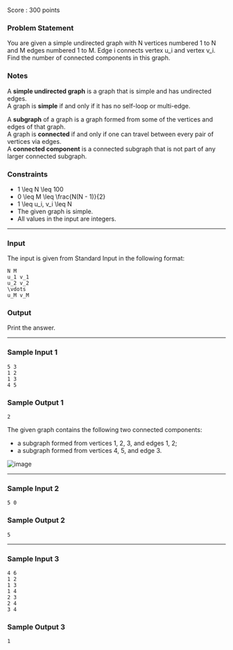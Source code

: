 Score : 300 points

### Problem Statement

You are given a simple undirected graph with N vertices numbered 1 to N and M edges numbered 1 to M. Edge i connects vertex u\_i and vertex v\_i.  
Find the number of connected components in this graph.

### Notes

A **simple undirected graph** is a graph that is simple and has undirected edges.  
A graph is **simple** if and only if it has no self-loop or multi-edge.

A **subgraph** of a graph is a graph formed from some of the vertices and edges of that graph.  
A graph is **connected** if and only if one can travel between every pair of vertices via edges.  
A **connected component** is a connected subgraph that is not part of any larger connected subgraph.

### Constraints

* 1 \leq N \leq 100
* 0 \leq M \leq \frac{N(N - 1)}{2}
* 1 \leq u\_i, v\_i \leq N
* The given graph is simple.
* All values in the input are integers.

---

### Input

The input is given from Standard Input in the following format:

```
N M
u_1 v_1
u_2 v_2
\vdots
u_M v_M
```

### Output

Print the answer.

---

### Sample Input 1

```
5 3
1 2
1 3
4 5
```

### Sample Output 1

```
2
```

The given graph contains the following two connected components:

* a subgraph formed from vertices 1, 2, 3, and edges 1, 2;
* a subgraph formed from vertices 4, 5, and edge 3.

![image](https://img.atcoder.jp/ghi/abc284c_095531536446f41896b10cf15a3e4d158ce081ef1b6fe656788371718b39b3fb.jpg)

---

### Sample Input 2

```
5 0
```

### Sample Output 2

```
5
```

---

### Sample Input 3

```
4 6
1 2
1 3
1 4
2 3
2 4
3 4
```

### Sample Output 3

```
1
```